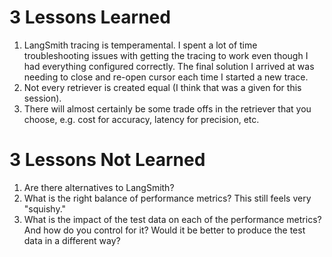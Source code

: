 # 3 Lessons Learned

1. LangSmith tracing is temperamental. I spent a lot of time troubleshooting issues with getting the tracing to work even though I had everything configured correctly. The final solution I arrived at was needing to close and re-open cursor each time I started a new trace.
2. Not every retriever is created equal (I think that was a given for this session). 
3. There will almost certainly be some trade offs in the retriever that you choose, e.g. cost for accuracy, latency for precision, etc.

# 3 Lessons Not Learned

1. Are there alternatives to LangSmith?
2. What is the right balance of performance metrics? This still feels very "squishy."
3. What is the impact of the test data on each of the performance metrics? And how do you control for it? Would it be better to produce the test data in a different way?